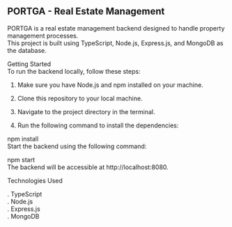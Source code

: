 <h2>PORTGA - Real Estate Management </h2>
PORTGA is a real estate management backend designed to handle property management processes.<br>
This project is built using TypeScript, Node.js, Express.js, and MongoDB as the database.

Getting Started<br>
To run the backend locally, follow these steps:<br>

1. Make sure you have Node.js and npm installed on your machine.

2. Clone this repository to your local machine.

3. Navigate to the project directory in the terminal.

4. Run the following command to install the dependencies:


npm install<br>
Start the backend using the following command:


npm start<br>
The backend will be accessible at http://localhost:8080.

Technologies Used<br>

. TypeScript<br>
. Node.js<br>
. Express.js<br>
. MongoDB<br>
